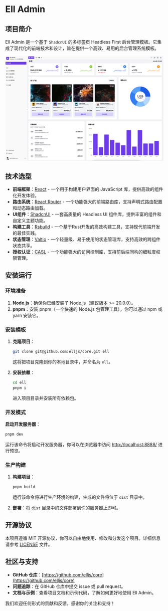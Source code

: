 # Ell Admin

## 项目简介

Ell Admin 是一个基于 `ShadcnUI` 的多标签页 Headless First 后台管理模板。它集成了现代化的前端技术和设计，旨在提供一个高效、易用的后台管理系统模板。

![preview](preview.png)

## 技术选型

- **前端框架**：[React](https://react.dev/) - 一个用于构建用户界面的 JavaScript 库，提供高效的组件化开发体验。
- **路由系统**：[React Router](https://reactrouter.com/) - 一个功能强大的前端路由库，支持声明式路由配置和动态路由加载。
- **UI组件**：[ShadcnUI](https://ui.shadcn.com/) - 一套高质量的 Headless UI 组件库，提供丰富的组件和自定义主题功能。
- **构建工具**：[Rsbuild](https://rsbuild.dev/) - 一个基于Rust开发的高效构建工具，支持现代前端开发的最佳实践。
- **状态管理**：[Valtio](https://valtio.dev/) - 一个轻量级、易于使用的状态管理库，支持高效的跨组件状态共享。
- **授权认证**：[CASL](https://casl.js.org/) - 一个功能强大的访问控制库，支持前后端同构的细粒度权限管理。

## 安装运行

### 环境准备

1. **Node.js**：确保你已经安装了 Node.js（建议版本 >= 20.0.0）。
2. **pnpm**：安装 pnpm（一个快速的 Node.js 包管理工具），你可以通过 npm 或 yarn 安装它。

### 安装模板

1. **克隆项目**：
   ```bash
   git clone git@github.com:elljs/core.git ell
   ```
   这将把项目克隆到你的本地目录中，并命名为 `ell`。

2. **安装依赖**：
   ```bash
   cd ell
   pnpm i
   ```
   进入项目目录并安装所有依赖包。

### 开发模式

**启动开发服务器**：
   ```bash
   pnpm dev
   ```
   运行该命令将启动开发服务器，你可以在浏览器中访问 [http://localhost:8888/](http://localhost:8888/) 进行预览。

### 生产构建

1. **构建项目**：
   ```bash
   pnpm build
   ```
   运行该命令将进行生产环境的构建，生成的文件将位于 `dist` 目录中。

2. **部署**：将 `dist` 目录中的文件部署到你的服务器上即可。

## 开源协议

本项目遵循 MIT 开源协议，你可以自由地使用、修改和分发这个项目。详细信息请参考 [LICENSE](LICENSE) 文件。

## 社区与支持

- **GitHub 仓库**：[https://github.com/elljs/core](https://github.com/elljs/core)
- **问题追踪**：在 GitHub 仓库中提交 issue 或 pull request。
- **文档与示例**：查看项目文档和示例代码，了解如何更好地使用 Ell Admin。

我们欢迎任何形式的贡献和反馈，感谢你的关注和支持！